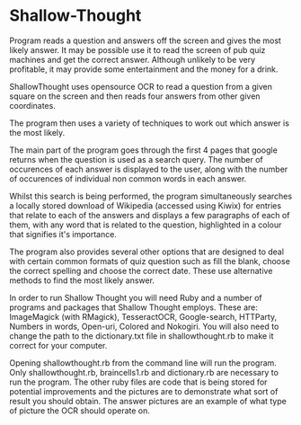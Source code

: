 Shallow-Thought
===============

Program reads a question and answers off the screen and gives the most likely answer. It may be possible use it to read the screen of pub quiz machines and get the correct answer. Although unlikely to be very profitable, it may provide some entertainment and the money for a drink.

ShallowThought uses opensource OCR to read a question from a given square on the screen and then reads four answers from other given coordinates.

The program then uses a variety of techniques to work out which answer is the most likely.

The main part of the program goes through the first 4 pages that google returns when the question is used as a search query. The number of occurences of each answer is displayed to the user, along with the number of occurences of individual non common words in each answer.

Whilst this search is being performed, the program simultaneously searches a locally stored download of Wikipedia (accessed using Kiwix) for entries that relate to each of the answers and displays a few paragraphs of each of them, with any word that is related to the question, highlighted in a colour that signifies it's importance.

The program also provides several other options that are designed to deal with certain common formats of quiz question such as fill the blank, choose the correct spelling and choose the correct date. These use alternative methods to find the most likely answer.

In order to run Shallow Thought you will need Ruby and a number of programs and packages that Shallow Thought employs. These are: ImageMagick (with RMagick), TesseractOCR, Google-search, HTTParty, Numbers in words, Open-uri, Colored and Nokogiri. You will also need to change the path to the dictionary.txt file in shallowthought.rb to make it correct for your computer.

Opening shallowthought.rb from the command line will run the program. Only shallowthought.rb, braincells1.rb and dictionary.rb are necessary to run the program. The other ruby files are code that is being stored for potential improvements and the pictures are to demonstrate what sort of result you should obtain. The answer pictures are an example of what type of picture the OCR should operate on. 
